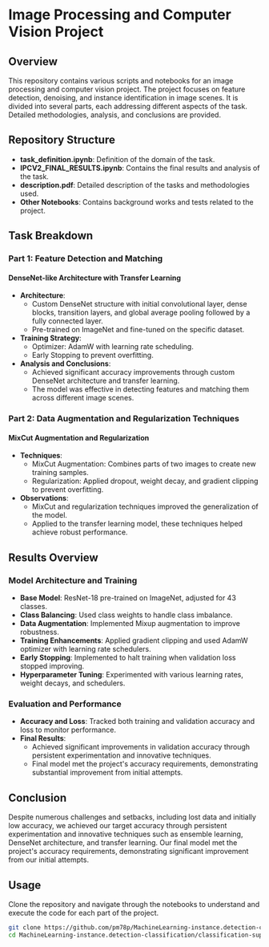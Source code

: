 # Image Processing and Computer Vision Project

## Overview
This repository contains various scripts and notebooks for an image processing and computer vision project. The project focuses on feature detection, denoising, and instance identification in image scenes. It is divided into several parts, each addressing different aspects of the task. Detailed methodologies, analysis, and conclusions are provided.

## Repository Structure

- **task_definition.ipynb**: Definition of the domain of the task.
- **IPCV2_FINAL_RESULTS.ipynb**: Contains the final results and analysis of the task.
- **description.pdf**: Detailed description of the tasks and methodologies used.
- **Other Notebooks**: Contains background works and tests related to the project.

## Task Breakdown

### Part 1: Feature Detection and Matching

#### DenseNet-like Architecture with Transfer Learning
- **Architecture**:
  - Custom DenseNet structure with initial convolutional layer, dense blocks, transition layers, and global average pooling followed by a fully connected layer.
  - Pre-trained on ImageNet and fine-tuned on the specific dataset.
- **Training Strategy**:
  - Optimizer: AdamW with learning rate scheduling.
  - Early Stopping to prevent overfitting.
- **Analysis and Conclusions**:
  - Achieved significant accuracy improvements through custom DenseNet architecture and transfer learning.
  - The model was effective in detecting features and matching them across different image scenes.

### Part 2: Data Augmentation and Regularization Techniques

#### MixCut Augmentation and Regularization
- **Techniques**:
  - MixCut Augmentation: Combines parts of two images to create new training samples.
  - Regularization: Applied dropout, weight decay, and gradient clipping to prevent overfitting.
- **Observations**:
  - MixCut and regularization techniques improved the generalization of the model.
  - Applied to the transfer learning model, these techniques helped achieve robust performance.



## Results Overview

### Model Architecture and Training
- **Base Model**: ResNet-18 pre-trained on ImageNet, adjusted for 43 classes.
- **Class Balancing**: Used class weights to handle class imbalance.
- **Data Augmentation**: Implemented Mixup augmentation to improve robustness.
- **Training Enhancements**: Applied gradient clipping and used AdamW optimizer with learning rate schedulers.
- **Early Stopping**: Implemented to halt training when validation loss stopped improving.
- **Hyperparameter Tuning**: Experimented with various learning rates, weight decays, and schedulers.

### Evaluation and Performance
- **Accuracy and Loss**: Tracked both training and validation accuracy and loss to monitor performance.
- **Final Results**:
  - Achieved significant improvements in validation accuracy through persistent experimentation and innovative techniques.
  - Final model met the project's accuracy requirements, demonstrating substantial improvement from initial attempts.

## Conclusion
Despite numerous challenges and setbacks, including lost data and initially low accuracy, we achieved our target accuracy through persistent experimentation and innovative techniques such as ensemble learning, DenseNet architecture, and transfer learning. Our final model met the project's accuracy requirements, demonstrating significant improvement from our initial attempts.


## Usage
Clone the repository and navigate through the notebooks to understand and execute the code for each part of the project.

```bash
git clone https://github.com/pm78p/MachineLearning-instance.detection-classification/
cd MachineLearning-instance.detection-classification/classification-super market product
